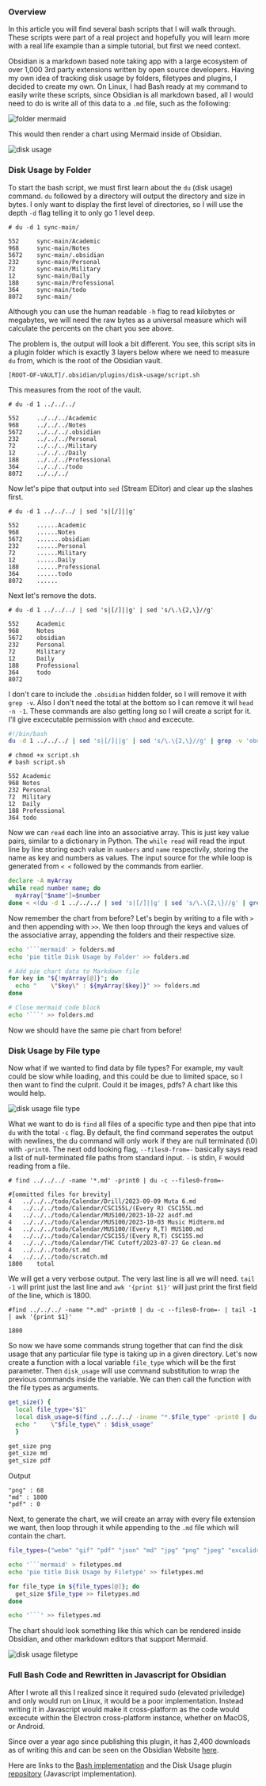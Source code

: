 ### Overview 

In this article you will find several bash scripts that I will walk through. These scripts were part of a real project and hopefully you will learn more with a real life example than a simple tutorial, but first we need context. 

Obsidian is a markdown based note taking app with a large ecosystem of over 1,000 3rd party extensions written by open source developers. Having my own idea of tracking disk usage by folders, filetypes and plugins, I decided to create my own. On Linux, I had Bash ready at my command to easily write these scripts, since Obsidian is all markdown based, all I would need to do is write all of this data to a `.md` file, such as the following:

![folder mermaid](folder-mermaid.png "Mermaid title")

This would then render a chart using Mermaid inside of Obsidian.

![disk usage](disk-usage.png)

### Disk Usage by Folder

To start the bash script, we must first learn about the `du` (disk usage) command. `du` followed by a directory will output the directory and size in bytes. I only want to display the first level of directories, so I will use the depth `-d` flag telling it to only go 1 level deep.

```
# du -d 1 sync-main/

552	    sync-main/Academic
968	    sync-main/Notes
5672	sync-main/.obsidian
232	    sync-main/Personal
72	    sync-main/Military
12	    sync-main/Daily
188	    sync-main/Professional
364	    sync-main/todo
8072	sync-main/
```

Although you can use the human readable `-h` flag to read kilobytes or megabytes, we will need the raw bytes as a universal measure which will calculate the percents on the chart you see above.

The problem is, the output will look a bit different. You see, this script sits in a plugin folder which is exactly 3 layers below where we need to measure `du` from, which is the root of the Obsidian vault.

`[ROOT-OF-VAULT]/.obsidian/plugins/disk-usage/script.sh`

This measures from the root of the vault.
```
# du -d 1 ../../../

552	    ../../../Academic
968	    ../../../Notes
5672	../../../.obsidian
232	    ../../../Personal
72	    ../../../Military
12	    ../../../Daily
188	    ../../../Professional
364	    ../../../todo
8072	../../../
```

Now let's pipe that output into `sed` (Stream EDitor) and clear up the slashes first. 
```
# du -d 1 ../../../ | sed 's|[/]||g'

552	    ......Academic
968	    ......Notes
5672	.......obsidian
232	    ......Personal
72	    ......Military
12	    ......Daily
188	    ......Professional
364	    ......todo
8072	......
```

Next let's remove the dots.
```
# du -d 1 ../../../ | sed 's|[/]||g' | sed 's/\.\{2,\}//g'

552	    Academic
968	    Notes
5672	obsidian
232	    Personal
72	    Military
12	    Daily
188	    Professional
364	    todo
8072	
```

I don't care to include the `.obsidian` hidden folder, so I will remove it with `grep -v`.  Also I don't need the total at the bottom so I can remove it wil `head -n -1`. These commands are also getting long so I will create a script for it. I'll give excecutable permission with `chmod` and excecute.
```bash
#!/bin/bash
du -d 1 ../../../ | sed 's|[/]||g' | sed 's/\.\{2,\}//g' | grep -v 'obsidian' | head -n -1
```

```
# chmod +x script.sh
# bash script.sh

552	Academic
968	Notes
232	Personal
72	Military
12	Daily
188	Professional
364	todo

```

Now we can `read` each line into an associative array. This is just key value pairs, similar to a dictionary in Python. The `while read` will read the input line by line storing each value in `numbers` and `name` respectivily, storing the name as key and numbers as values. The input source for the while loop is generated from `< <` followed by the commands from earlier.

```bash
declare -A myArray
while read number name; do
  myArray["$name"]=$number
done < <(du -d 1 ../../../ | sed 's|[/]||g' | sed 's/\.\{2,\}//g' | grep -v 'obsidian' | head -n -1)
```

Now remember the chart from before? Let's begin by writing to a file with `>` and then appending with `>>`. We then loop through the keys and values of the associative array, appending the folders and their respective size. 

```bash
echo '```mermaid' > folders.md
echo 'pie title Disk Usage by Folder' >> folders.md

# Add pie chart data to Markdown file
for key in "${!myArray[@]}"; do
  echo "    \"$key\" : ${myArray[$key]}" >> folders.md
done

# Close mermaid code block
echo '```' >> folders.md
```

Now we should have the same pie chart from before! 

### Disk Usage by File type

Now what if we wanted to find data by file types? For example, my vault could be slow while loading, and this could be due to limited space, so I then want to find the culprit. Could it be images, pdfs? A chart like this would help.

![disk usage file type](disk-usage-file-type.png)

What we want to do is `find` all files of a specific type and then pipe that into `du` with the total `-c` flag. By default, the find command seperates the output with newlines, the du command will only work if they are null terminated (\0) with `-print0`. The next odd looking flag, `--files0-from=-` basically says read a list of null-terminated file paths from standard input. `-` is stdin, `F` would reading from a file.

```
# find ../../../ -name '*.md' -print0 | du -c --files0-from=-

#[ommitted files for brevity]
4	../../../todo/Calendar/Drill/2023-09-09 Muta 6.md
4	../../../todo/Calendar/CSC155L/(Every R) CSC155L.md
4	../../../todo/Calendar/MUS100/2023-10-22 asdf.md
4	../../../todo/Calendar/MUS100/2023-10-03 Music Midterm.md
4	../../../todo/Calendar/MUS100/(Every R,T) MUS100.md
4	../../../todo/Calendar/CSC155/(Every R,T) CSC155.md
4	../../../todo/Calendar/THC Cutoff/2023-07-27 Go clean.md
4	../../../todo/st.md
4	../../../todo/scratch.md
1800	total
```

We will get a very verbose output. The very last line is all we will need. `tail -1` will print just the last line and `awk '{print $1}'` will just print the first field of the line, which is 1800.

```
#find ../../../ -name "*.md" -print0 | du -c --files0-from=- | tail -1 | awk '{print $1}'

1800
```

So now we have some commands strung together that can find the disk usage that any particular file type is taking up in a given directory. Let's now create a function with a local variable `file_type` which will be the first parameter. Then `disk_usage` will use command substitution to wrap the previous commands inside the variable. We can then call the function with the file types as arguments. 

```bash
get_size() {
  local file_type="$1"
  local disk_usage=$(find ../../../ -iname "*.$file_type" -print0 | du -c --   files0-from=- | tail -1 | awk '{print $1}')
  echo "    \"$file_type\" : $disk_usage"
  }

get_size png
get_size md
get_size pdf
```
Output
```
"png" : 68
"md" : 1800
"pdf" : 0
```

Next, to generate the chart, we will create an array with every file extension we want, then loop through it while appending to the `.md` file which will contain the chart.

```bash
file_types=("webm" "gif" "pdf" "json" "md" "jpg" "png" "jpeg" "excalidraw")

echo '```mermaid' > filetypes.md
echo 'pie title Disk Usage by Filetype' >> filetypes.md

for file_type in ${file_types[@]}; do
  get_size $file_type >> filetypes.md
done

echo '```' >> filetypes.md
```

The chart should look something like this which can be rendered inside Obsidian, and other markdown editors that support Mermaid.

![disk usage filetype](disk-usage-filetype.png)

### Full Bash Code and Rewritten in Javascript for Obsidian

After I wrote all this I realized since it required sudo (elevated priviledge) and only would run on Linux, it would be a poor implementation. Instead writing it in Javascript would make it cross-platform as the code would excecute within the Electron cross-platform instance, whether on MacOS, or Android.

Since over a year ago since publishing this plugin, it has 2,400 downloads as of writing this and can be seen on the Obsidian Website [here](https://obsidian.md/plugins?search=disk%20usage). 

Here are links to the [Bash implementation](https://github.com/Promptier/Bash-Scripts) and the Disk Usage plugin [repository](https://github.com/Promptier/disk-usage) (Javascript implementation).
